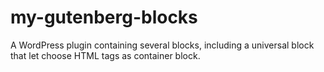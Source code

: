 # my-gutenberg-blocks
A WordPress plugin containing several blocks, including a universal block that let choose HTML tags as container block.
